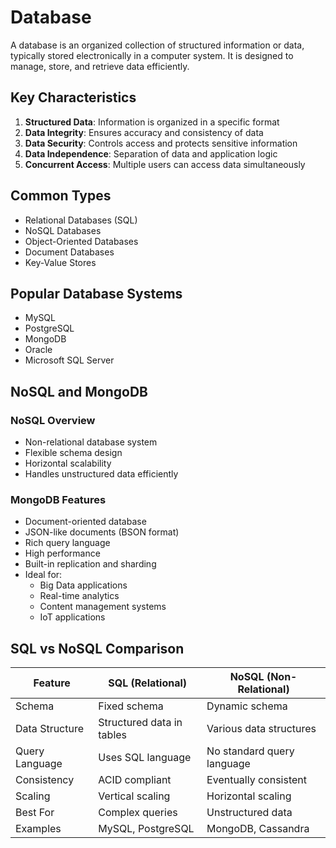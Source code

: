 # Database

A database is an organized collection of structured information or data, typically stored electronically in a computer system. It is designed to manage, store, and retrieve data efficiently.

## Key Characteristics

1. **Structured Data**: Information is organized in a specific format
2. **Data Integrity**: Ensures accuracy and consistency of data
3. **Data Security**: Controls access and protects sensitive information
4. **Data Independence**: Separation of data and application logic
5. **Concurrent Access**: Multiple users can access data simultaneously

## Common Types

- Relational Databases (SQL)
- NoSQL Databases
- Object-Oriented Databases
- Document Databases
- Key-Value Stores

## Popular Database Systems

- MySQL
- PostgreSQL
- MongoDB
- Oracle
- Microsoft SQL Server

## NoSQL and MongoDB

### NoSQL Overview
- Non-relational database system
- Flexible schema design
- Horizontal scalability
- Handles unstructured data efficiently

### MongoDB Features
- Document-oriented database
- JSON-like documents (BSON format)
- Rich query language
- High performance
- Built-in replication and sharding
- Ideal for:
    - Big Data applications
    - Real-time analytics
    - Content management systems
    - IoT applications

## SQL vs NoSQL Comparison

| Feature | SQL (Relational) | NoSQL (Non-Relational) |
|---------|-----------------|----------------------|
| Schema | Fixed schema | Dynamic schema |
| Data Structure | Structured data in tables | Various data structures |
| Query Language | Uses SQL language | No standard query language |
| Consistency | ACID compliant | Eventually consistent |
| Scaling | Vertical scaling | Horizontal scaling |
| Best For | Complex queries | Unstructured data |
| Examples | MySQL, PostgreSQL | MongoDB, Cassandra |
